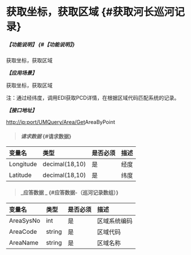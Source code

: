 # 获取坐标，获取区域 {#获取河长巡河记录}

##### _【功能说明】_ {#【功能说明】}

获取坐标，获取区域

_**【应用场景】**_

获取坐标，获取区域

注：通过经纬度，调用EDI获取PCD详情，在根据区域代码匹配系统的记录。

_**【接口地址】**_

[http://ip:port/UMQuery/Area/Get](http://ip:port/HMQuery/PatrolRiver/GetPatrolRivers)AreaByPoint

> #### _请求数据_ {#请求数据}

| 变量名 | 类型 | 是否必须 | 描述 |
| :--- | :--- | :--- | :--- |
| Longitude | decimal\(18,10\) | 是 | 经度 |
| Latitude | decimal\(18,10\) | 是 | 纬度 |

> #### _应答数据 _ {#应答数据-（巡河记录数组）}

| 变量名 | 类型 | 是否必须 | 描述 |
| :--- | :--- | :--- | :--- |
| AreaSysNo | int | 是 | 区域系统编码 |
| AreaCode | string | 是 | 区域代码 |
| AreaName | string | 是 | 区域名称 |



